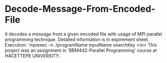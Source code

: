 # Decode-Message-From-Encoded-File
It decodes a message from a given encoded file with usage of MPI parallel programming technique. Detailed information is in expirement sheet.
Execution:  'mpiexec -n <number of processes> ./programName inputName searchKey <\n>
This project was an assignment in 'BBM442-Parallel Programming' course at HACETTEPE UNIVERSITY.
